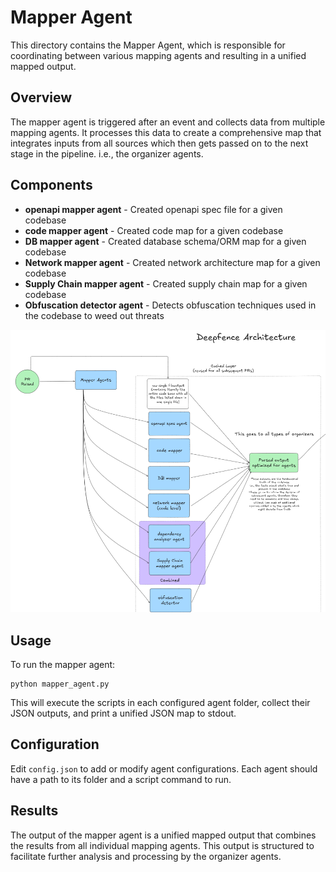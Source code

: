 # Mapper Agent

This directory contains the Mapper Agent, which is responsible for coordinating between various mapping agents and resulting in a unified mapped output.

## Overview
The mapper agent is triggered after an event and collects data from multiple mapping agents. It processes this data to create a comprehensive map that integrates inputs from all sources which then gets passed on to the next stage in the pipeline. i.e., the organizer agents.

## Components
- **openapi mapper agent** - Created openapi spec file for a given codebase
- **code mapper agent** - Created code map for a given codebase
- **DB mapper agent** - Created database schema/ORM map for a given codebase
- **Network mapper agent** - Created network architecture map for a given codebase
- **Supply Chain mapper agent** - Created supply chain map for a given codebase
- **Obfuscation detector agent** - Detects obfuscation techniques used in the codebase to weed out threats

![alt text](image.png)

## Usage
To run the mapper agent:
```
python mapper_agent.py
```
This will execute the scripts in each configured agent folder, collect their JSON outputs, and print a unified JSON map to stdout.

## Configuration
Edit `config.json` to add or modify agent configurations. Each agent should have a path to its folder and a script command to run.

## Results
The output of the mapper agent is a unified mapped output that combines the results from all individual mapping agents. This output is structured to facilitate further analysis and processing by the organizer agents.